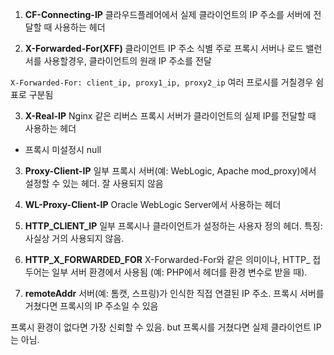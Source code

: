 
1. **CF-Connecting-IP**
클라우드플레어에서 실제 클라이언트의 IP 주소를 서버에 전달할 때 사용하는 헤더


2. **X-Forwarded-For(XFF)**
클라이언트 IP 주소 식별
주로 프록시 서버나 로드 밸런서를 사용할경우, 클라이언트의 원래 IP 주소를 전달

`X-Forwarded-For: client_ip, proxy1_ip, proxy2_ip`
여러 프로시를 거칠경우 쉼표로 구분됨


3. **X-Real-IP**
Nginx 같은 리버스 프록시 서버가 클라이언트의 실제 IP를 전달할 때 사용하는 헤더
- 프록시 미설정시 null


3. **Proxy-Client-IP**
일부 프록시 서버(예: WebLogic, Apache mod_proxy)에서 설정할 수 있는 헤더.
잘 사용되지 않음


4. **WL-Proxy-Client-IP**
Oracle WebLogic Server에서 사용하는 헤더


5. **HTTP_CLIENT_IP**
일부 프록시나 클라이언트가 설정하는 사용자 정의 헤더.
특징: 사실상 거의 사용되지 않음.


7. **HTTP_X_FORWARDED_FOR**
X-Forwarded-For와 같은 의미이나, HTTP_ 접두어는 일부 서버 환경에서 사용됨 
(예: PHP에서 헤더를 환경 변수로 받을 때).


8. **remoteAddr**
서버(예: 톰캣, 스프링)가 인식한 직접 연결된 IP 주소.
프록시 서버를 거쳤다면 프록시의 IP 주소일 수 있음

프록시 환경이 없다면 가장 신뢰할 수 있음. 
but 프록시를 거쳤다면 실제 클라이언트 IP는 아님.



